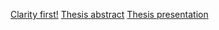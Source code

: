 [Clarity first!](https://lussytea.github.io/english-for-designers/07-takeaways/)
[Thesis abstract](https://lussytea.github.io/english-for-designers/07-takeaways/)
[Thesis presentation](https://lussytea.github.io/english-for-designers/07-takeaways/)
